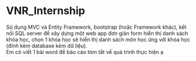 # VNR_Internship
Sử dụng MVC và Entity Framework, bootstrap (hoặc Framework khác), kết nối SQL server để xây dựng một web app đơn giản form hiển thị danh sách khóa học, chọn 1 khóa học sẽ hiển thị danh sách môn học ứng với khóa học (đính kèm database kèm dữ liệu).  
Em có viết 1 bài word để báo cáo tóm tắt về quá trình thực hiện ạ
